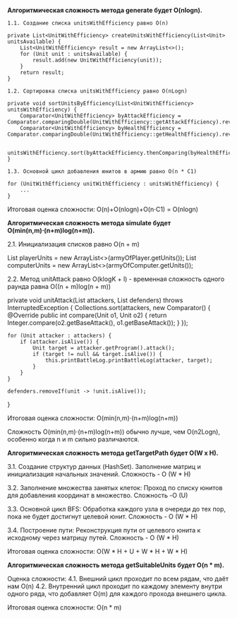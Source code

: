 **Алгоритмическая сложность метода generate будет O(nlogn).**

    1.1. Создание списка unitsWithEfficiency равно O(n)
    
    private List<UnitWithEfficiency> createUnitsWithEfficiency(List<Unit> unitsAvailable) {
        List<UnitWithEfficiency> result = new ArrayList<>();
        for (Unit unit : unitsAvailable) {
            result.add(new UnitWithEfficiency(unit));
        }
        return result;
    }
    
    1.2. Сортировка списка unitsWithEfficiency равно O(nLogn)
    
    private void sortUnitsByEfficiency(List<UnitWithEfficiency> unitsWithEfficiency) {
        Comparator<UnitWithEfficiency> byAttackEfficiency = Comparator.comparingDouble(UnitWithEfficiency::getAttackEfficiency).reversed();
        Comparator<UnitWithEfficiency> byHealthEfficiency = Comparator.comparingDouble(UnitWithEfficiency::getHealthEfficiency).reversed();
        
        unitsWithEfficiency.sort(byAttackEfficiency.thenComparing(byHealthEfficiency));
    }
    
    1.3. Основной цикл добавления юнитов в армию равно O(n * C1)
    
    for (UnitWithEfficiency unitWithEfficiency : unitsWithEfficiency) {
        ...
    }

Итоговая оценка сложности: O(n)+O(nlogn)+O(n⋅C1) = O(nlogn)


**Алгоритмическая сложность метода simulate будет O(min(n,m)⋅(n+m)log(n+m)).**

2.1. Инициализация списков равно O(n + m)

List<Unit> playerUnits = new ArrayList<>(armyOfPlayer.getUnits());
List<Unit> computerUnits = new ArrayList<>(armyOfComputer.getUnits());

2.2. Метод unitAttack равно O(klogK + l) - временная сложность одного раунда равна O((n + m)log(n + m))

private void unitAttack(List<Unit> attackers, List<Unit> defenders) throws InterruptedException {
    Collections.sort(attackers, new Comparator<Unit>() {
        @Override
        public int compare(Unit o1, Unit o2) {
            return Integer.compare(o2.getBaseAttack(), o1.getBaseAttack());
        }
    });

    for (Unit attacker : attackers) {
        if (attacker.isAlive()) {
            Unit target = attacker.getProgram().attack();
            if (target != null && target.isAlive()) {
                this.printBattleLog.printBattleLog(attacker, target);
            }
        }
    }

    defenders.removeIf(unit -> !unit.isAlive());
}

Итоговая оценка сложности: O(min(n,m)⋅(n+m)log(n+m))

Сложность O(min(n,m)⋅(n+m)log(n+m)) обычно лучше, чем O(n2Logn), особенно когда n и m сильно различаются.


**Алгоритмическая сложность метода getTargetPath будет O(W x H).**

3.1. Создание структур данных (HashSet).
Заполнение матриц и инициализация начальных значений.
Сложность - O (W * H) 

3.2. Заполнение множества занятых клеток:
Проход по списку юнитов для добавления координат в множество.
Сложность -O (U)

3.3. Основной цикл BFS:
Обработка каждого узла в очереди до тех пор, пока не будет достигнут целевой юнит.
Сложность - O (W * H)

3.4. Построение пути:
Реконструкция пути от целевого юнита к исходному через матрицу путей.
Сложность - O (W * H)

Итоговая оценка сложности: O(W * H + U + W * H + W * H) 

**Алгоритмическая сложность метода getSuitableUnits будет O(n * m).**

Оценка сложности:
4.1. Внешний цикл проходит по всем рядам, что даёт нам O(n)
4.2. Внутренний цикл проходит по каждому элементу внутри одного ряда, что добавляет O(m) для каждого прохода внешнего цикла.

Итоговая оценка сложности: O(n * m) 
